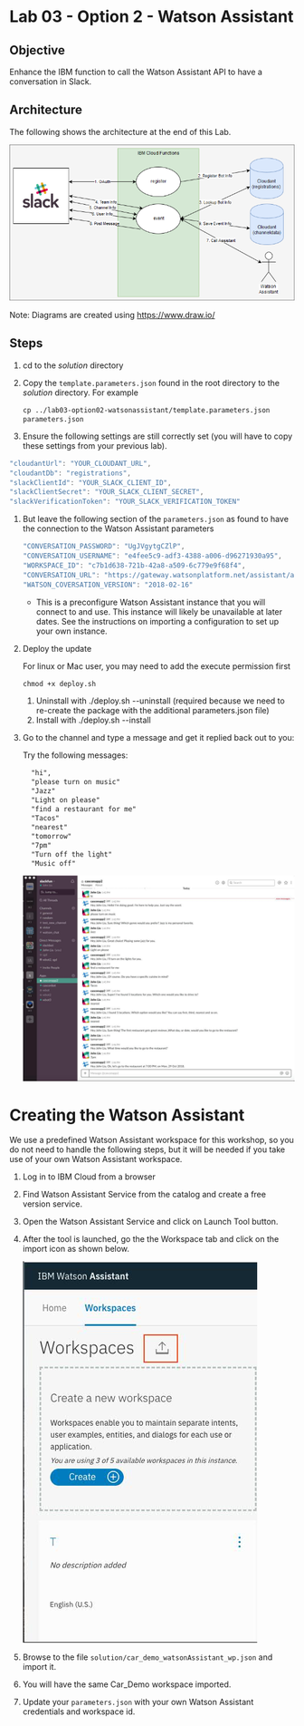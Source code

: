 # Lab 03 - Option 2 - Watson Assistant

## Objective

Enhance the IBM function to call the Watson Assistant API to have a conversation in Slack.

## Architecture

The following shows the architecture at the end of this Lab.

![](../xdocs/Architecture-Lab01-Step04.png)

Note: Diagrams are created using https://www.draw.io/

## Steps

1. cd to the _solution_ directory

1. Copy the `template.parameters.json` found in the root directory to the _solution_ directory. For example
   ```
   cp ../lab03-option02-watsonassistant/template.parameters.json parameters.json
   ```
1. Ensure the following settings are still correctly set (you will have to copy these settings from your previous lab).

```javascript
"cloudantUrl": "YOUR_CLOUDANT_URL",
"cloudantDb": "registrations",
"slackClientId": "YOUR_SLACK_CLIENT_ID",
"slackClientSecret": "YOUR_SLACK_CLIENT_SECRET",
"slackVerificationToken": "YOUR_SLACK_VERIFICATION_TOKEN"
```

1. But leave the following section of the `parameters.json` as found to have the connection to the Watson Assistant parameters

   ```javascript
   "CONVERSATION_PASSWORD": "UgJVgytgCZlP",
   "CONVERSATION_USERNAME": "e4fee5c9-adf3-4388-a006-d96271930a95",
   "WORKSPACE_ID": "c7b1d638-721b-42a8-a509-6c779e9f68f4",
   "CONVERSATION_URL": "https://gateway.watsonplatform.net/assistant/api",
   "WATSON_COVERSATION_VERSION": "2018-02-16"
   ```

   - This is a preconfigure Watson Assistant instance that you will connect to and use. This instance will likely be unavailable at later dates. See the instructions on importing a configuration to set up your own instance.

1. Deploy the update

   For linux or Mac user, you may need to add the execute permission first

   ```shell
   chmod +x deploy.sh
   ```

   1. Uninstall with ./deploy.sh --uninstall (required because we need to re-create the package with the additional parameters.json file)
   2. Install with ./deploy.sh --install

1. Go to the channel and type a message and get it replied back out to you:

   Try the following messages:

   ```
     "hi",
     "please turn on music"
     "Jazz"
     "Light on please"
     "find a restaurant for me"
     "Tacos"
     "nearest"
     "tomorrow"
     "7pm"
     "Turn off the light"
     "Music off"
   ```

   ![](../xdocs/slack_watson.jpg)

# Creating the Watson Assistant

We use a predefined Watson Assistant workspace for this workshop, so you do not need to handle the following steps, but it will be needed if you take use of your own Watson Assistant workspace.

1. Log in to IBM Cloud from a browser

1. Find Watson Assistant Service from the catalog and create a free version service.

1. Open the Watson Assistant Service and click on Launch Tool button.

1. After the tool is launched, go the the Workspace tab and click on the import icon as shown below.

    ![](../xdocs/watsonAssistantWorspace.jpg)

1. Browse to the file `solution/car_demo_watsonAssistant_wp.json` and import it.

1. You will have the same Car_Demo workspace imported.

1. Update your `parameters.json` with your own Watson Assistant credentials and workspace id.
